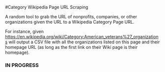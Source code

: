#Category Wikipedia Page URL Scraping

A random tool to grab the URL of nonprofits, companies, or other organizations given the URL to a Wikipedia Category Page URL.  

For instance, given https://en.wikipedia.org/wiki/Category:American_veterans%27_organizations will output a CSV file with all the organizations listed on this page and their homepage URL (as long as the first link on their Wiki page is their homepage).  

### IN PROGRESS
